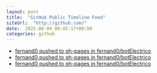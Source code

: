 ```yaml
---
layout: post
title:  "GitHub Public Timeline Feed"
siteUrl:  "http://github.com/"
date:  2025-08-04 08:45:17+00:00
categories: github
---
```

*  [fernand0 pushed to gh-pages in fernand0/botElectrico](https://github.com/fernand0/botElectrico/compare/81ada6719d...b7d2e445a2)
*  [fernand0 pushed to gh-pages in fernand0/botElectrico](https://github.com/fernand0/botElectrico/compare/b7af8b6700...62427a0c26)
*  [fernand0 pushed to gh-pages in fernand0/botElectrico](https://github.com/fernand0/botElectrico/compare/14065317ca...83f585930c)
